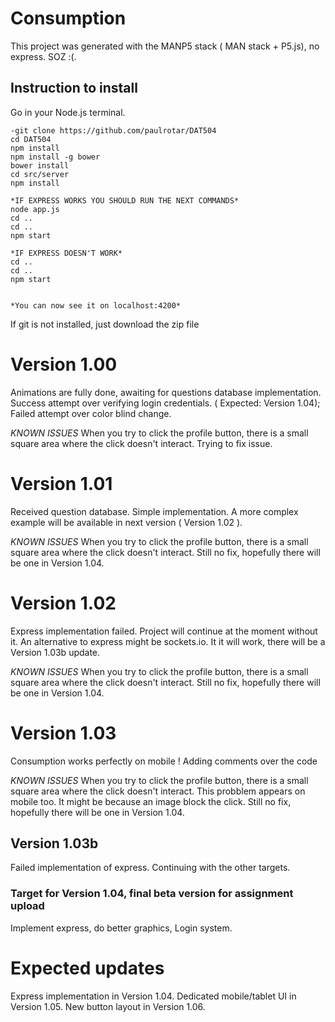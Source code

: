 # Consumption

This project was generated with the MANP5 stack ( MAN stack + P5.js), no express. SOZ :(.

## Instruction to install

Go in your Node.js terminal.

```
-git clone https://github.com/paulrotar/DAT504 
cd DAT504
npm install
npm install -g bower
bower install
cd src/server
npm install

*IF EXPRESS WORKS YOU SHOULD RUN THE NEXT COMMANDS*
node app.js
cd ..
cd ..
npm start

*IF EXPRESS DOESN'T WORK*
cd ..
cd ..
npm start


*You can now see it on localhost:4200* 

```

If git is not installed, just download the zip file 

# Version 1.00

Animations are fully done, awaiting for questions database implementation.
Success attempt over verifying login credentials. ( Expected: Version 1.04);
Failed attempt over color blind change.

*KNOWN ISSUES*
When you try to click the profile button, there is a small square area where the click doesn't interact.
Trying to fix issue.

# Version 1.01

Received question database.
Simple implementation.
A more complex example will be available in next version ( Version 1.02 ).

*KNOWN ISSUES*
When you try to click the profile button, there is a small square area where the click doesn't interact.
Still no fix, hopefully there will be one in Version 1.04. 

# Version 1.02

Express implementation failed. Project will continue at the moment without it. An alternative to express might be sockets.io. It it will work, there will be a Version 1.03b update.

*KNOWN ISSUES*
When you try to click the profile button, there is a small square area where the click doesn't interact.
Still no fix, hopefully there will be one in Version 1.04. 

# Version 1.03

Consumption works perfectly on mobile !
Adding comments over the code

*KNOWN ISSUES*
When you try to click the profile button, there is a small square area where the click doesn't interact.
This probblem appears on mobile too. It might be because an image block the click.
Still no fix, hopefully there will be one in Version 1.04. 

## Version 1.03b

Failed implementation of express. Continuing with the other targets.


### Target for Version 1.04, final beta version for assignment upload

Implement express, do better graphics, Login system.

# Expected updates

Express implementation in Version 1.04.
Dedicated mobile/tablet UI in Version 1.05.
New button layout in Version 1.06.